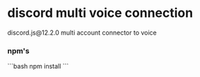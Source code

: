 <h1>discord multi voice connection</h1>
discord.js@12.2.0 multi account connector to voice

<h3>npm's</h3>
  ```bash
    npm install
  ```

